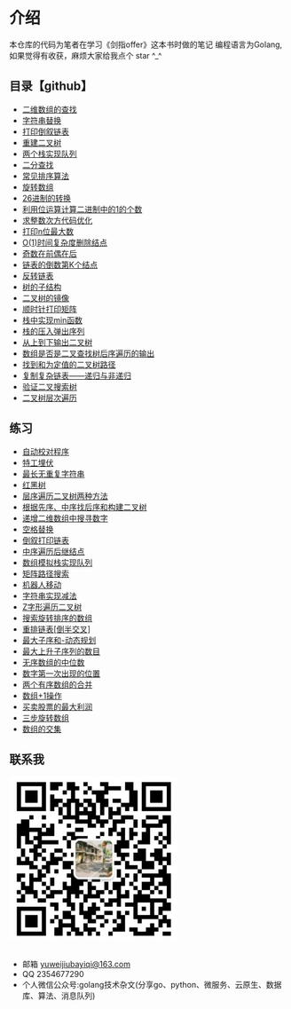 # 介绍
本仓库的代码为笔者在学习《剑指offer》这本书时做的笔记
编程语言为Golang,如果觉得有收获，麻烦大家给我点个 star ^_^

## 目录【github】
- [二维数组的查找](https://github.com/yuwe1/jianzhioffer/tree/master/day01/demo1)
- [字符串替换](https://github.com/yuwe1/jianzhioffer/tree/master/day01/demo2)
- [打印倒叙链表](https://github.com/yuwe1/jianzhioffer/tree/master/day01/demo3)
- [重建二叉树](https://github.com/yuwe1/jianzhioffer/tree/master/day01/demo5)
- [两个栈实现队列](https://github.com/yuwe1/jianzhioffer/tree/master/day01/demo6)
- [二分查找](https://github.com/yuwe1/jianzhioffer/tree/master/day02/demo1)
- [常见排序算法](https://github.com/yuwe1/jianzhioffer/tree/master/day02/demo2)
- [旋转数组](https://github.com/yuwe1/jianzhioffer/tree/master/day02/demo3)
- [26进制的转换](https://github.com/yuwe1/jianzhioffer/tree/master/day02/demo5)
- [利用位运算计算二进制中的1的个数](https://github.com/yuwe1/jianzhioffer/tree/master/day02/demo6)
- [求整数次方代码优化](https://github.com/yuwe1/jianzhioffer/tree/master/day03/demo1)
- [打印n位最大数](https://github.com/yuwe1/jianzhioffer/tree/master/day03/demo2)
- [O(1)时间复杂度删除结点](https://github.com/yuwe1/jianzhioffer/tree/master/day03/demo3)
- [奇数在前偶在后](https://github.com/yuwe1/jianzhioffer/tree/master/day03/demo4)
- [链表的倒数第K个结点](https://github.com/yuwe1/jianzhioffer/tree/master/day03/demo5)
- [反转链表](https://github.com/yuwe1/jianzhioffer/tree/master/day03/demo6)
- [树的子结构](https://github.com/yuwe1/jianzhioffer/tree/master/day03/demo7)
- [二叉树的镜像](https://github.com/yuwe1/jianzhioffer/tree/master/day04/demo2)
- [顺时针打印矩阵](https://github.com/yuwe1/jianzhioffer/tree/master/day04/demo3)
- [栈中实现min函数](https://github.com/yuwe1/jianzhioffer/tree/master/day04/demo4)
- [栈的压入弹出序列](https://github.com/yuwe1/jianzhioffer/tree/master/day04/demo5)
- [从上到下输出二叉树](https://github.com/yuwe1/jianzhioffer/tree/master/day04/demo6)
- [数组是否是二叉查找树后序遍历的输出](https://github.com/yuwe1/jianzhioffer/tree/master/day04/demo7)
- [找到和为定值的二叉树路径](https://github.com/yuwe1/jianzhioffer/tree/master/day04/demo8)
- [复制复杂链表——递归与非递归](https://github.com/yuwe1/jianzhioffer/tree/master/day04/demo9)
- [验证二叉搜索树](https://github.com/yuwe1/jianzhioffer/tree/master/day05/demo3)
- [二叉树层次遍历](https://github.com/yuwe1/jianzhioffer/tree/master/day05/demo4)


## 练习
- [自动校对程序](https://github.com/yuwe1/jianzhioffer/tree/master/offer/day01/demo1)
- [特工埋伏](https://github.com/yuwe1/jianzhioffer/tree/master/offer/day01/demo2)
- [最长无重复字符串](https://github.com/yuwe1/jianzhioffer/tree/master/offer/day01/demo3)
- [红黑树](https://github.com/yuwe1/jianzhioffer/tree/master/offer/day01/demo5)
- [层序遍历二叉树两种方法](https://github.com/yuwe1/jianzhioffer/tree/master/offer/day01/demo6)
- [根据先序、中序找后序和构建二叉树](https://github.com/yuwe1/jianzhioffer/tree/master/offer/day01/demo7)
- [递增二维数组中搜寻数字](https://github.com/yuwe1/jianzhioffer/tree/master/offer/day01/demo8)
- [空格替换](https://github.com/yuwe1/jianzhioffer/tree/master/offer/day01/demo9)
- [倒叙打印链表](https://github.com/yuwe1/jianzhioffer/tree/master/offer/day01/demo10)
- [中序遍历后继结点](https://github.com/yuwe1/jianzhioffer/tree/master/offer/day01/demo11)
- [数组模拟栈实现队列](https://github.com/yuwe1/jianzhioffer/tree/master/offer/day01/demo12)
- [矩阵路径搜索](https://github.com/yuwe1/jianzhioffer/tree/master/offer/day01/demo13)
- [机器人移动](https://github.com/yuwe1/jianzhioffer/tree/master/offer/day02/demo1)
- [字符串实现减法](https://github.com/yuwe1/jianzhioffer/tree/master/offer/day02/demo2)
- [Z字形遍历二叉树](https://github.com/yuwe1/jianzhioffer/tree/master/offer/day02/demo4)
- [搜索旋转排序的数组](https://github.com/yuwe1/jianzhioffer/tree/master/offer/day02/demo5)
- [重排链表[倒半交叉]](https://github.com/yuwe1/jianzhioffer/tree/master/offer/day02/demo6)
- [最大子序和-动态规划](https://github.com/yuwe1/jianzhioffer/tree/master/offer/day03/demo1)
- [最大上升子序列的数目](https://github.com/yuwe1/jianzhioffer/tree/master/offer/day03/demo2)
- [无序数组的中位数](https://github.com/yuwe1/jianzhioffer/tree/master/offer/day03/demo3)
- [数字第一次出现的位置](https://github.com/yuwe1/jianzhioffer/tree/master/offer/day03/demo4)
- [两个有序数组的合并](https://github.com/yuwe1/jianzhioffer/tree/master/offer/day03/demo5)
- [数组+1操作](https://github.com/yuwe1/jianzhioffer/tree/master/offer/day04/demo1)
- [买卖股票的最大利润](https://github.com/yuwe1/jianzhioffer/tree/master/offer/day04/demo2)
- [三步旋转数组](https://github.com/yuwe1/jianzhioffer/tree/master/offer/day04/demo3)
- [数组的交集](https://github.com/yuwe1/jianzhioffer/tree/master/offer/day04/demo4)
## 联系我
<div style="align: center">
<img src="./img/公众号.png"/>
</div>

<br/>

- 邮箱 yuweijiubayiqi@163.com
- QQ  2354677290
- 个人微信公众号:golang技术杂文(分享go、python、微服务、云原生、数据库、算法、消息队列)
